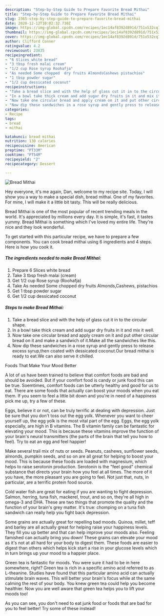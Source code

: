 ```yaml
---
description: "Step-by-Step Guide to Prepare Favorite Bread Mithai"
title: "Step-by-Step Guide to Prepare Favorite Bread Mithai"
slug: 2365-step-by-step-guide-to-prepare-favorite-bread-mithai
date: 2020-12-12T10:02:32.730Z
image: https://img-global.cpcdn.com/recipes/1ec14af8392d891d/751x532cq70/bread-mithai-recipe-main-photo.jpg
thumbnail: https://img-global.cpcdn.com/recipes/1ec14af8392d891d/751x532cq70/bread-mithai-recipe-main-photo.jpg
cover: https://img-global.cpcdn.com/recipes/1ec14af8392d891d/751x532cq70/bread-mithai-recipe-main-photo.jpg
author: Clifford Conner
ratingvalue: 4.2
reviewcount: 23835
recipeingredient:
- "6 Slices white bread"
- "3 tbsp fresh malai cream"
- "1/2 cup Rose syrup Roohafja"
- "As needed Some chopped  dry fruits AlmondsCashews pistachios"
- "1 tbsp powder sugar"
- "1/2 cup dessicated coconut"
recipeinstructions:
- "Take a bread slice and with the help of glass cut it in to the circular shape."
- "In a bowl take thick cream and add sugar dry fruits in it and mix it well."
- "Now take one circular bread and apply cream on it and put other circular bread on it and make a sandwich of it.Make all the sandwiches like this."
- "Now dip these sandwiches in a rose syrup and gently press to release excess syrup,then coated with dessicated coconut.Our bread mithai is ready to eat.We can also serve it chilled."
categories:
- Recipe
tags:
- bread
- mithai

katakunci: bread mithai 
nutrition: 130 calories
recipecuisine: American
preptime: "PT33M"
cooktime: "PT54M"
recipeyield: "2"
recipecategory: Dessert

---
```



![Bread Mithai](https://img-global.cpcdn.com/recipes/1ec14af8392d891d/751x532cq70/bread-mithai-recipe-main-photo.jpg)

Hey everyone, it's me again, Dan, welcome to my recipe site. Today, I will show you a way to make a special dish, bread mithai. One of my favorites. For mine, I will make it a little bit tasty. This will be really delicious.



Bread Mithai is one of the most popular of recent trending meals in the world. It's appreciated by millions every day. It is simple, it's fast, it tastes yummy. Bread Mithai is something which I've loved my entire life. They're nice and they look wonderful.


To get started with this particular recipe, we have to prepare a few components. You can cook bread mithai using 6 ingredients and 4 steps. Here is how you cook it.

<!--inarticleads1-->

##### The ingredients needed to make Bread Mithai:

1. Prepare 6 Slices white bread
1. Take 3 tbsp fresh malai (cream)
1. Get 1/2 cup Rose syrup (Roohafja)
1. Take As needed Some chopped  dry fruits Almonds,Cashews, pistachios
1. Get 1 tbsp powder sugar
1. Get 1/2 cup dessicated coconut




<!--inarticleads2-->

##### Steps to make Bread Mithai:

1. Take a bread slice and with the help of glass cut it in to the circular shape.
1. In a bowl take thick cream and add sugar dry fruits in it and mix it well.
1. Now take one circular bread and apply cream on it and put other circular bread on it and make a sandwich of it.Make all the sandwiches like this.
1. Now dip these sandwiches in a rose syrup and gently press to release excess syrup,then coated with dessicated coconut.Our bread mithai is ready to eat.We can also serve it chilled.




Foods That Make Your Mood Better


A lot of us have been trained to believe that comfort foods are bad and should be avoided. But if your comfort food is candy or junk food this can be true. Soemtimes, comfort foods can be utterly healthy and good for us to eat. There are some foods that actually can boost your moods when you eat them. If you seem to feel a little bit down and you're in need of a happiness pick me up, try a few of these.

Eggs, believe it or not, can be truly terrific at dealing with depression. Just be sure that you don't toss out the egg yolk. Whenever you want to cheer yourself up, the egg yolk is the most vital part of the egg. Eggs, the egg yolk especially, are high in B vitamins. The B vitamin family can be fantastic for elevating your mood. This is because these vitamins improve the function of your brain's neural transmitters (the parts of the brain that tell you how to feel). Try to eat an egg and feel happier!

Make several trail mix of nuts or seeds. Peanuts, cashews, sunflower seeds, almonds, pumpkin seeds, and so on are all great for helping to boost your mood. This is because these foods are loaded with magnesium, which helps to raise serotonin production. Serotonin is the "feel good" chemical substance that directs your brain how you feel at all times. The more of it you have, the more pleasant you are going to feel. Not just that, nuts, in particular, are a terrific protein food source.

Cold water fish are great for eating if you are wanting to fight depression. Salmon, herring, tuna fish, mackerel, trout, and so on, they're all high in omega-3 and DHA. These are two things that promote the quality and the function of your brain's grey matter. It's true: chomping on a tuna fish sandwich can really help you fight back depression. 

Some grains are actually great for repelling bad moods. Quinoa, millet, teff and barley are all actually great for helping raise your happiness levels. They fill you up better and that can help improve your moods also. Feeling famished can actually bring you down! These grains can elevate your mood as it's not at all hard for your body to digest them. These foods are easier to digest than others which helps kick start a rise in your glucose levels which in turn brings up your mood to a happier place.

Green tea is fantastic for moods. You were sure it had to be in here somewhere, right? Green tea is rich in a specific amino acid referred to as L-theanine. Studies have found that this particular amino acid can actually stimulate brain waves. This will better your brain's focus while at the same calming the rest of your body. You knew green tea could help you become healthier. Now you are well aware that green tea helps you to lift your moods too!

As you can see, you don't need to eat junk food or foods that are bad for you to feel better! Try some of these instead!

